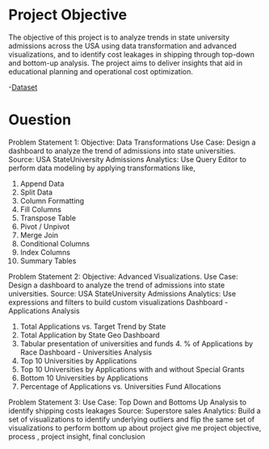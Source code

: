 # Project Objective
The objective of this project is to analyze trends in state university admissions across the USA using data transformation and advanced visualizations, and to identify cost leakages in shipping through top-down and bottom-up analysis. The project aims to deliver insights that aid in educational planning and operational cost optimization.

-<a href="https://github.com/Swetha2403/University-Admissions-Shipping-Cost-Dashboards/blob/main/Datasets-for-Project-2.zip">Dataset</a>

# Ouestion
Problem Statement 1:
Objective: Data Transformations
Use Case: Design a dashboard to analyze the trend of admissions into state
universities.
Source: USA StateUniversity Admissions
Analytics: Use Query Editor to perform data modeling by applying
transformations like,
1. Append Data
2. Split Data
3. Column Formatting
4. Fill Columns
5. Transpose Table
6. Pivot / Unpivot
7. Merge Join
8. Conditional Columns
9. Index Columns
10. Summary Tables
    
Problem Statement 2:
Objective: Advanced Visualizations.
Use Case: Design a dashboard to analyze the trend of admissions into state
universities.
Source: USA StateUniversity Admissions
Analytics: Use expressions and filters to build custom visualizations
Dashboard - Applications Analysis
1. Total Applications vs. Target Trend by State
2. Total Application by State Geo Dashboard
3. Tabular presentation of universities and funds 4. % of Applications by Race
Dashboard - Universities Analysis
1. Top 10 Universities by Applications
2. Top 10 Universities by Applications with and without Special Grants
3. Bottom 10 Universities by Applications
4. Percentage of Applications vs. Universities Fund Allocations
  
Problem Statement 3:
Use Case: Top Down and Bottoms Up Analysis to identify shipping costs
leakages
Source: Superstore sales
Analytics: Build a set of visualizations to identify underlying outliers and flip the
same set of visualizations to perform bottom up  about project give me  project objective, process , project insight, final conclusion  

